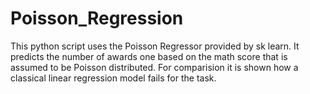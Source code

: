 # Poisson_Regression

This python script uses the Poisson Regressor provided by sk learn. It predicts the number of awards one based on the math score that is assumed to be Poisson distributed. For comparision it is shown how a classical linear regression model fails for the task. 

